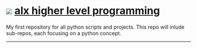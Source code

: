 ![](https://www.python.org/static/img/python-logo@2x.png)
[alx higher level programming](https://github.com/koophilipo/alx-higher_level_programming)
=============================

My first repository for all python scripts and projects.
This repo will inlude sub-repos, each focusing on a
python concept.

----------------
